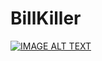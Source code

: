 # BillKiller

[![IMAGE ALT TEXT](http://img.youtube.com/vi/v1wgfnoTB_s/0.jpg)](http://www.youtube.com/watch?v=v1wgfnoTB_s "Bill Killer")
